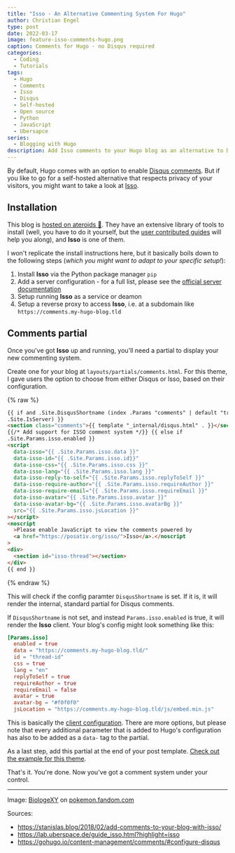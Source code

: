 ```yaml
---
title: "Isso - An Alternative Commenting System For Hugo"
author: Christian Engel
type: post
date: 2022-03-17
image: feature-isso-comments-hugo.png
caption: Comments for Hugo - no Disqus required
categories:
  - Coding
  - Tutorials
tags:
  - Hugo
  - Comments
  - Isso
  - Disqus
  - Self-hosted
  - Open source
  - Python
  - JavaScript
  - Ubersapce
series:
  - Blogging with Hugo
description: Add Isso comments to your Hugo blog as an alternative to Disqus. It's open source and can be self-hosted.
---
```


By default, Hugo comes with an option to enable [Disqus comments](https://disqus.com). But if you like to go for a self-hosted alternative that respects privacy of your visitors, you might want to take a look at [Isso](https://posativ.org/isso/).

## Installation

This blog is [hosted on ateroids :rocket:](https://uberspace.de/en/). They have an extensive library of tools to install (well, you have to do it yourself, but the [user contributed guides](https://lab.uberspace.de/guide_isso.html?highlight=isso) will help you along), and **Isso** is one of them.

I won't replicate the install instructions here, but it basically boils down to the following steps (_which you might want to adapt to your specific setup!_):

1. Install **Isso** via the Python package manager `pip`
2. Add a server configuration - for a full list, please see the [official server documentation](https://posativ.org/isso/docs/configuration/server/)
3. Setup running **Isso** as a service or deamon
4. Setup a reverse proxy to access **Isso**, i.e. at a subdomain like `https://comments.my-hugo-blog.tld`

## Comments partial

Once you've got **Isso** up and running, you'll need a partial to display your new commenting system.

Create one for your blog at `layouts/partials/comments.html`. For this theme, I gave users the option to choose from either Disqus or Isso, based on their configuration.

<!-- prettier-ignore -->
{% raw %}

```html
{{ if and .Site.DisqusShortname (index .Params "comments" | default "true") (not
.Site.IsServer) }}
<section class="comments">{{ template "_internal/disqus.html" . }}</section>
{{/* Add support for ISSO comment system */}} {{ else if
.Site.Params.isso.enabled }}
<script
  data-isso="{{ .Site.Params.isso.data }}"
  data-isso-id="{{ .Site.Params.isso.id}}"
  data-isso-css="{{ .Site.Params.isso.css }}"
  data-isso-lang="{{ .Site.Params.isso.lang }}"
  data-isso-reply-to-self="{{ .Site.Params.isso.replyToSelf }}"
  data-isso-require-author="{{ .Site.Params.isso.requireAuthor }}"
  data-isso-require-email="{{ .Site.Params.isso.requireEmail }}"
  data-isso-avatar="{{ .Site.Params.isso.avatar }}"
  data-isso-avatar-bg="{{ .Site.Params.isso.avatarBg }}"
  src="{{ .Site.Params.isso.jsLocation }}"
></script>
<noscript
  >Please enable JavaScript to view the comments powered by
  <a href="https://posativ.org/isso/">Isso</a>.</noscript
>
<div>
  <section id="isso-thread"></section>
</div>
{{ end }}
```

{% endraw %}

This will check if the config paramter `DisqusShortname` is set. If it is, it will render the internal, standard partial for Disqus comments.

If `DisqusShortname` is not set, and instead `Params.isso.enabled` is true, it will render the **Isso** client. Your blog's config might look something like this:

```toml
[Params.isso]
  enabled = true
  data = "https://comments.my-hugo-blog.tld/"
  id = "thread-id"
  css = true
  lang = "en"
  replyToSelf = true
  requireAuthor = true
  requireEmail = false
  avatar = true
  avatar-bg = "#f0f0f0"
  jsLocation = "https://comments.my-hugo-blog.tld/js/embed.min.js"
```

This is basically the [client configuration](https://posativ.org/isso/docs/configuration/client/). There are more options, but please note that every additional parameter that is added to Hugo's configuration has also to be added as a `data-` tag to the partial.

As a last step, add this partial at the end of your post template. [Check out the example for this theme](https://github.com/chringel21/chringel-hugo-theme/blob/main/layouts/post/single.html#L77).

That's it. You're done. Now you've got a comment system under your control.

---

Image: [BiologeXY](https://pokemon.fandom.com/de/wiki/Benutzer:BiologeXY) on [pokemon.fandom.com](https://pokemon.fandom.com/de/wiki/Isso)

Sources:

- https://stanislas.blog/2018/02/add-comments-to-your-blog-with-isso/
- https://lab.uberspace.de/guide_isso.html?highlight=isso
- https://gohugo.io/content-management/comments/#configure-disqus
